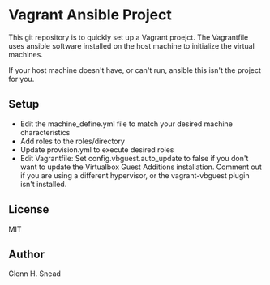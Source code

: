 Vagrant Ansible Project 
=======================
This git repository is to quickly set up a Vagrant proejct.
The Vagrantfile uses ansible software installed on the host machine
to initialize the virtual machines.  

If your host machine doesn't have, or can't run, ansible 
this isn't the project for you.

Setup
-----
- Edit the machine_define.yml file to match your desired machine characteristics
- Add roles to the roles/directory
- Update provision.yml to execute desired roles
- Edit Vagrantfile: Set config.vbguest.auto_update to false if you don't want to 
  update the Virtualbox Guest Additions installation.  Comment out if you are 
  using a different hypervisor, or the vagrant-vbguest plugin isn't installed.

License
-------
MIT

Author
------
Glenn H. Snead
